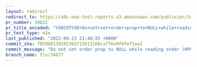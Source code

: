 ```yaml
---
layout: redirect
redirect_to: https://a8c-woo-test-reports.s3.amazonaws.com/public/pr/34822/e2e/index.html
pr_number: 34822
pr_title_encoded: "%5BCOT%5D+Do+not+set+order+prop+to+NULL+while+reading+order+data"
pr_test_type: e2e
last_published: "2022-09-23 21:48:55 +0000"
commit_sha: f059b0130185363713613168ca7f6a9f9fef1aa2
commit_message: "Do not set order prop to NULL while reading order (HPOS)"
branch_name: fix/34677
---
```

